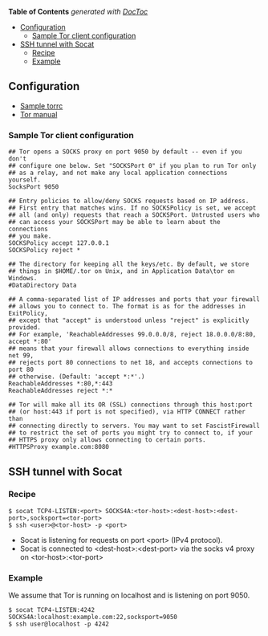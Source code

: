 <!-- START doctoc generated TOC please keep comment here to allow auto update -->
<!-- DON'T EDIT THIS SECTION, INSTEAD RE-RUN doctoc TO UPDATE -->
**Table of Contents**  *generated with [DocToc](https://github.com/thlorenz/doctoc)*

- [Configuration](#configuration)
  - [Sample Tor client configuration](#sample-tor-client-configuration)
- [SSH tunnel with Socat](#ssh-tunnel-with-socat)
  - [Recipe](#recipe)
  - [Example](#example)

<!-- END doctoc generated TOC please keep comment here to allow auto update -->

## Configuration

- [Sample torrc](https://gitweb.torproject.org/tor.git/tree/src/config/torrc.sample.in)
- [Tor manual](https://www.torproject.org/docs/tor-manual.html.en)

### Sample Tor client configuration

    ## Tor opens a SOCKS proxy on port 9050 by default -- even if you don't
    ## configure one below. Set "SOCKSPort 0" if you plan to run Tor only
    ## as a relay, and not make any local application connections yourself.
    SocksPort 9050

    ## Entry policies to allow/deny SOCKS requests based on IP address.
    ## First entry that matches wins. If no SOCKSPolicy is set, we accept
    ## all (and only) requests that reach a SOCKSPort. Untrusted users who
    ## can access your SOCKSPort may be able to learn about the connections
    ## you make.
    SOCKSPolicy accept 127.0.0.1
    SOCKSPolicy reject *

    ## The directory for keeping all the keys/etc. By default, we store
    ## things in $HOME/.tor on Unix, and in Application Data\tor on Windows.
    #DataDirectory Data

    ## A comma-separated list of IP addresses and ports that your firewall
    ## allows you to connect to. The format is as for the addresses in ExitPolicy,
    ## except that "accept" is understood unless "reject" is explicitly provided.
    ## For example, 'ReachableAddresses 99.0.0.0/8, reject 18.0.0.0/8:80, accept *:80'
    ## means that your firewall allows connections to everything inside net 99,
    ## rejects port 80 connections to net 18, and accepts connections to port 80
    ## otherwise. (Default: 'accept *:*'.)
    ReachableAddresses *:80,*:443
    ReachableAddresses reject *:*

    ## Tor will make all its OR (SSL) connections through this host:port
    ## (or host:443 if port is not specified), via HTTP CONNECT rather than
    ## connecting directly to servers. You may want to set FascistFirewall
    ## to restrict the set of ports you might try to connect to, if your
    ## HTTPS proxy only allows connecting to certain ports.
    #HTTPSProxy example.com:8080

## SSH tunnel with Socat

### Recipe

    $ socat TCP4-LISTEN:<port> SOCKS4A:<tor-host>:<dest-host>:<dest-port>,socksport=<tor-port>
    $ ssh <user>@<tor-host> -p <port>

- Socat is listening for requests on port &lt;port&gt; (IPv4 protocol).
- Socat is connected to &lt;dest-host&gt;:&lt;dest-port&gt; via the socks v4 proxy on &lt;tor-host&gt;:&lt;tor-port&gt;

### Example

We assume that Tor is running on localhost and is listening on port 9050.


    $ socat TCP4-LISTEN:4242 SOCKS4A:localhost:example.com:22,socksport=9050
    $ ssh user@localhost -p 4242
